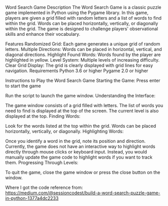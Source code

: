 Word Search Game
Description
The Word Search Game is a classic puzzle game implemented in Python using the Pygame library. In this game, players are given a grid filled with random letters and a list of words to find within the grid. Words can be placed horizontally, vertically, or diagonally within the grid. The game is designed to challenge players' observational skills and enhance their vocabulary.

Features
Randomized Grid: Each game generates a unique grid of random letters.
Multiple Directions: Words can be placed in horizontal, vertical, and diagonal directions.
Highlight Found Words: Words found by the player are highlighted in yellow.
Level System: Multiple levels of increasing difficulty.
Clear Grid Display: The grid is clearly displayed with grid lines for easy navigation.
Requirements
Python 3.6 or higher
Pygame 2.0 or higher

Instructions to Play the Word Search Game
Starting the Game:
Press enter to start the game

Run the script to launch the game window.
Understanding the Interface:

The game window consists of a grid filled with letters.
The list of words you need to find is displayed at the top of the screen.
The current level is also displayed at the top.
Finding Words:

Look for the words listed at the top within the grid.
Words can be placed horizontally, vertically, or diagonally.
Highlighting Words:

Once you identify a word in the grid, note its position and direction.
Currently, the game does not have an interactive way to highlight words directly through mouse clicks or keyboard input.
Instead, you would manually update the game code to highlight words if you want to track them.
Progressing Through Levels:

To quit the game, close the game window or press the close button on the window.

Where I got the code reference from: https://medium.com/@sessioncodest/build-a-word-search-puzzle-game-in-python-1377a4dc2233
